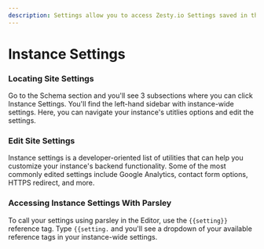 ```yaml
---
description: Settings allow you to access Zesty.io Settings saved in the manager
---
```


# Instance Settings

### Locating Site Settings

Go to the Schema section and you'll see 3 subsections where you can click Instance Settings. You'll find the left-hand sidebar with instance-wide settings. Here, you can navigate your instance's utitlies options and edit the settings.

### Edit Site Settings

Instance settings is a developer-oriented list of utilities that can help you customize your instance's backend functionality. Some of the most commonly edited settings include Google Analytics, contact form options, HTTPS redirect, and more.

### Accessing Instance Settings With Parsley

To call your settings using parsley in the Editor, use the `{{setting}}` reference tag. Type `{{setting.` and you'll see a dropdown of your available reference tags in your instance-wide settings.

